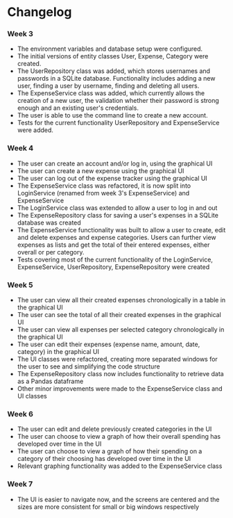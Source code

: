 # Changelog

### Week 3

- The environment variables and database setup were configured.
- The initial versions of entity classes User, Expense, Category were created.
- The UserRepository class was added, which stores usernames and passwords in a SQLite database. Functionality includes adding a new user, finding a user by username, finding and deleting all users.
- The ExpenseService class was added, which currently allows the creation of a new user, the validation whether their password is strong enough and an existing user's credentials.
- The user is able to use the command line to create a new account.
- Tests for the current functionality UserRepository and ExpenseService were added.

### Week 4
- The user can create an account and/or log in, using the graphical UI
- The user can create a new expense using the graphical UI
- The user can log out of the expense tracker using the graphical UI
- The ExpenseService class was refactored, it is now split into LoginService (renamed from week 3's ExpenseService) and ExpenseService
- The LoginService class was extended to allow a user to log in and out
- The ExpenseRepository class for saving a user's expenses in a SQLite database was created
- The ExpenseService functionality was built to allow a user to create, edit and delete expenses and expense categories. Users can further view expenses as lists and get the total of their entered expenses, either overall or per category.
- Tests covering most of the current functionality of the LoginService, ExpenseService, UserRepository, ExpenseRepository were created

### Week 5
- The user can view all their created expenses chronologically in a table in the graphical UI
- The user can see the total of all their created expenses in the graphical UI
- The user can view all expenses per selected category chronologically in the graphical UI
- The user can edit their expenses (expense name, amount, date, category) in the graphical UI
- The UI classes were refactored, creating more separated windows for the user to see and simplifying the code structure
- The ExpenseRepository class now includes functionality to retrieve data as a Pandas dataframe
- Other minor improvements were made to the ExpenseService class and UI classes

### Week 6
- The user can edit and delete previously created categories in the UI
- The user can choose to view a graph of how their overall spending has developed over time in the UI
- The user can choose to view a graph of how their spending on a category of their choosing has developed over time in the UI
- Relevant graphing functionality was added to the ExpenseService class

### Week 7
- The UI is easier to navigate now, and the screens are centered and the sizes are more consistent for small or big windows respectively